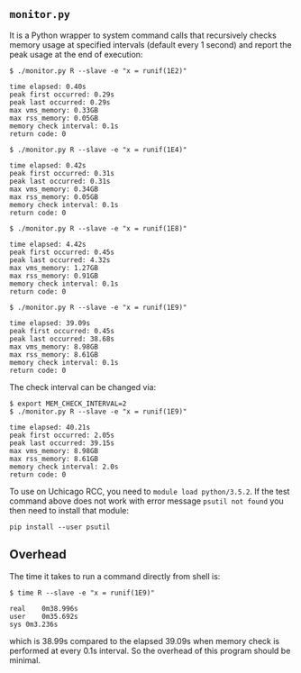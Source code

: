 ## `monitor.py`

It is a Python wrapper to system command calls that recursively checks memory usage at specified intervals (default every 1 second) and report the peak usage at the end of execution:

```
$ ./monitor.py R --slave -e "x = runif(1E2)"

time elapsed: 0.40s
peak first occurred: 0.29s
peak last occurred: 0.29s
max vms_memory: 0.33GB
max rss_memory: 0.05GB
memory check interval: 0.1s
return code: 0

$ ./monitor.py R --slave -e "x = runif(1E4)"

time elapsed: 0.42s
peak first occurred: 0.31s
peak last occurred: 0.31s
max vms_memory: 0.34GB
max rss_memory: 0.05GB
memory check interval: 0.1s
return code: 0

$ ./monitor.py R --slave -e "x = runif(1E8)"

time elapsed: 4.42s
peak first occurred: 0.45s
peak last occurred: 4.32s
max vms_memory: 1.27GB
max rss_memory: 0.91GB
memory check interval: 0.1s
return code: 0

$ ./monitor.py R --slave -e "x = runif(1E9)"

time elapsed: 39.09s
peak first occurred: 0.45s
peak last occurred: 38.68s
max vms_memory: 8.98GB
max rss_memory: 8.61GB
memory check interval: 0.1s
return code: 0
```

The check interval can be changed via:
```
$ export MEM_CHECK_INTERVAL=2
$ ./monitor.py R --slave -e "x = runif(1E9)"

time elapsed: 40.21s
peak first occurred: 2.05s
peak last occurred: 39.15s
max vms_memory: 8.98GB
max rss_memory: 8.61GB
memory check interval: 2.0s
return code: 0
```

To use on Uchicago RCC, you need to `module load python/3.5.2`. If the test command above does
not work with error message `psutil not found` you then need to install that module:

```
pip install --user psutil
```

## Overhead

The time it takes to run a command directly from shell is:

```
$ time R --slave -e "x = runif(1E9)"

real	0m38.996s
user	0m35.692s
sys	0m3.236s
```

which is 38.99s compared to the elapsed 39.09s when memory check is performed at every 0.1s interval. So the overhead of this program should be minimal.
